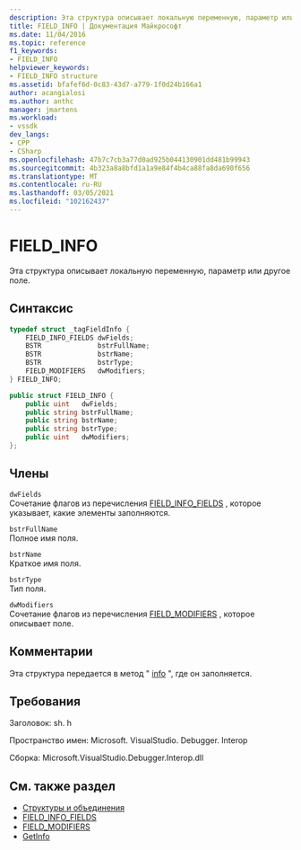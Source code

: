 ```yaml
---
description: Эта структура описывает локальную переменную, параметр или другое поле.
title: FIELD_INFO | Документация Майкрософт
ms.date: 11/04/2016
ms.topic: reference
f1_keywords:
- FIELD_INFO
helpviewer_keywords:
- FIELD_INFO structure
ms.assetid: bfafef6d-0c83-43d7-a779-1f0d24b166a1
author: acangialosi
ms.author: anthc
manager: jmartens
ms.workload:
- vssdk
dev_langs:
- CPP
- CSharp
ms.openlocfilehash: 47b7c7cb3a77d0ad925b044130901dd481b99943
ms.sourcegitcommit: 4b323a8a8bfd1a1a9e84f4b4ca88fa8da690f656
ms.translationtype: MT
ms.contentlocale: ru-RU
ms.lasthandoff: 03/05/2021
ms.locfileid: "102162437"
---
```

# <a name="field_info"></a>FIELD_INFO
Эта структура описывает локальную переменную, параметр или другое поле.

## <a name="syntax"></a>Синтаксис

```cpp
typedef struct _tagFieldInfo {
    FIELD_INFO_FIELDS dwFields;
    BSTR              bstrFullName;
    BSTR              bstrName;
    BSTR              bstrType;
    FIELD_MODIFIERS   dwModifiers;
} FIELD_INFO;
```

```csharp
public struct FIELD_INFO {
    public uint   dwFields;
    public string bstrFullName;
    public string bstrName;
    public string bstrType;
    public uint   dwModifiers;
};
```

## <a name="members"></a>Члены
`dwFields`\
Сочетание флагов из перечисления [FIELD_INFO_FIELDS](../../../extensibility/debugger/reference/field-info-fields.md) , которое указывает, какие элементы заполняются.

`bstrFullName`\
Полное имя поля.

`bstrName`\
Краткое имя поля.

`bstrType`\
Тип поля.

`dwModifiers`\
Сочетание флагов из перечисления [FIELD_MODIFIERS](../../../extensibility/debugger/reference/field-modifiers.md) , которое описывает поле.

## <a name="remarks"></a>Комментарии
Эта структура передается в метод " [info](../../../extensibility/debugger/reference/idebugfield-getinfo.md) ", где он заполняется.

## <a name="requirements"></a>Требования
Заголовок: sh. h

Пространство имен: Microsoft. VisualStudio. Debugger. Interop

Сборка: Microsoft.VisualStudio.Debugger.Interop.dll

## <a name="see-also"></a>См. также раздел
- [Структуры и объединения](../../../extensibility/debugger/reference/structures-and-unions.md)
- [FIELD_INFO_FIELDS](../../../extensibility/debugger/reference/field-info-fields.md)
- [FIELD_MODIFIERS](../../../extensibility/debugger/reference/field-modifiers.md)
- [GetInfo](../../../extensibility/debugger/reference/idebugfield-getinfo.md)
